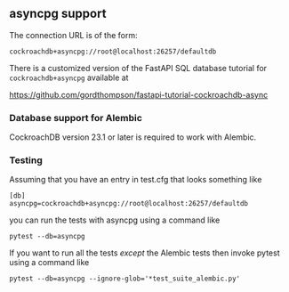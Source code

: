 ## asyncpg support

The connection URL is of the form:

    cockroachdb+asyncpg://root@localhost:26257/defaultdb

There is a customized version of the FastAPI SQL database tutorial for
`cockroachdb+asyncpg` available at

https://github.com/gordthompson/fastapi-tutorial-cockroachdb-async

### Database support for Alembic

CockroachDB version 23.1 or later is required to work with Alembic.

### Testing

Assuming that you have an entry in test.cfg that looks something like

    [db]
    asyncpg=cockroachdb+asyncpg://root@localhost:26257/defaultdb

you can run the tests with asyncpg using a command like

    pytest --db=asyncpg

If you want to run all the tests *except* the Alembic tests then invoke pytest
using a command like

    pytest --db=asyncpg --ignore-glob='*test_suite_alembic.py'
